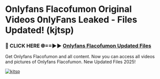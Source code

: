 # Onlyfans Flacofumon Original Videos 0nlyFans Leaked - Files Updated! (kjtsp)

<h3>🔴 CLICK HERE 🌐==►► <a href="https://tinyurl.com/ehrbuxhb" rel="nofollow">Onlyfans Flacofumon Updated Files</a></h3>

Get Onlyfans Flacofumon and all content. Now you can access all videos and pictures of Onlyfans Flacofumon. New Updated Files 2025!

[![kjtsp](https://i.imgur.com/lVYEuWS.gif)](https://tinyurl.com/ehrbuxhb)
